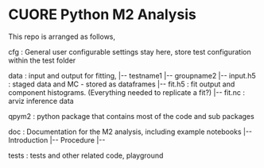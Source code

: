 # CUORE Python M2 Analysis

This repo is arranged as follows,

cfg : General user configurable settings stay here, store test configuration within the test folder

data : input and output for fitting,
  |-- testname1
  |-- groupname2
         |-- input.h5 : staged data and MC -  stored as dataframes
         |-- fit.h5 : fit output and component histograms. (Everything needed to replicate a fit?)
         |-- fit.nc : arviz inference data
         
qpym2 : python package that contains most of the code and sub packages

doc : Documentation for the M2 analysis, including example notebooks
  |-- Introduction
  |-- Procedure
  |--

tests : tests and other related code, playground


 
